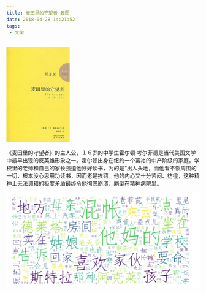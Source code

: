 ```yaml
---
title: 麦田里的守望者-云图
date: 2018-04-28 14:21:52
tags:
 - 文学
---
```



![pic](麦田里的守望者-云图/Snipaste_2018-04-28_14-22-24.png)

《麦田里的守望者》的主人公，１６岁的中学生霍尔顿·考尔菲德是当代美国文学中最早出现的反英雄形象之一。霍尔顿出身在纽约一个富裕的中产阶级的家庭。学校里的老师和自己的家长强迫他好好读书，为的是“出人头地，而他看不惯周围的一切，根本没心思用功读书，因而老是挨罚。他的内心又十分苦闷、彷徨，这种精神上无法调和的极度矛盾最终令他彻底崩溃，躺倒在精神病院里。


![pic](麦田里的守望者-云图/Snipaste_2018-04-28_14-24-11.png)


